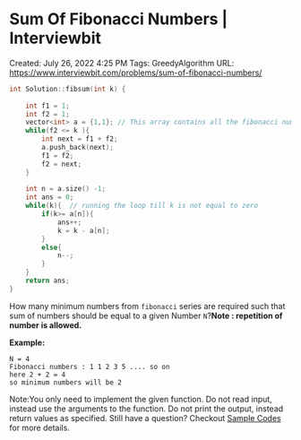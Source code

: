 # Sum Of Fibonacci Numbers | Interviewbit

Created: July 26, 2022 4:25 PM
Tags: GreedyAlgorithm
URL: https://www.interviewbit.com/problems/sum-of-fibonacci-numbers/

```cpp
int Solution::fibsum(int k) {
    
    int f1 = 1;
    int f2 = 1;
    vector<int> a = {1,1}; // This array contains all the fibonacci numbers smaller than or equal to k
    while(f2 <= k ){
        int next = f1 + f2;
        a.push_back(next);
        f1 = f2;
        f2 = next;
    }
    
    int n = a.size() -1;
    int ans = 0;
    while(k){  // running the loop till k is not equal to zero
        if(k>= a[n]){
            ans++;
            k = k - a[n];        
        }
        else{
            n--;
        }
    }
    return ans;    
}
```

How many minimum numbers from `fibonacci` series are required such that sum of numbers should be equal to a given Number `N`?**Note : repetition of number is allowed.**

**Example:**

```
N = 4
Fibonacci numbers : 1 1 2 3 5 .... so on
here 2 + 2 = 4
so minimum numbers will be 2

```

Note:You only need to implement the given function. Do not read input, instead use the arguments to the function. Do not print the output, instead return values as specified. Still have a question? Checkout [Sample Codes](https://www.interviewbit.com/pages/sample_codes/) for more details.